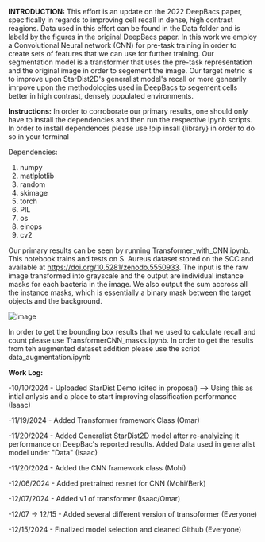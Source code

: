 **INTRODUCTION:**
This effort is an update on the 2022 DeepBacs paper, specifically in regards to improving cell recall in dense, high contrast reagions. Data used in this effort can be found in the Data folder and is labeld by the figures in the original DeepBacs paper. In this work we employ a Convolutional Neural network (CNN) for pre-task training in order to create sets of features that we can use for further training. Our segmentation model is a transformer that uses the pre-task representation and the original image in order to segement the image. Our target metric is to improve upon StarDist2D's generalist model's recall or more genearlly imrpove upon the methodologies used in DeepBacs to segement cells better in high contrast, densely populated environments.



**Instructions:**
In order to corroborate our primary results, one should only have to install the dependencies and then run the respective ipynb scripts. In order to install dependences please use !pip insall {library} in order to do so in your terminal

Dependencies:
1. numpy
2. matlplotlib
3. random
4. skimage
5. torch
6. PIL
7. os
8. einops
9. cv2

Our primary results can be seen by running Transformer_with_CNN.ipynb. This notebook trains and tests on S. Aureus dataset stored on the SCC and available at https://doi.org/10.5281/zenodo.5550933. The input is the raw image transformed into grayscale and the output are individual instance masks for each bacteria in the image. We also output the sum accross all the instance masks, which is essentially a binary mask between the target objects and the background.

![image](https://github.com/user-attachments/assets/b743e9aa-56f0-4233-bd0b-d6e2f4aae666)

In order to get the bounding box results that we used to calculate recall and count please use TransformerCNN_masks.ipynb. 
In order to get the results from teh augmented dataset addition please use the script data_augmentation.ipynb

**Work Log:**

-10/10/2024 - Uploaded StarDist Demo (cited in proposal) --> Using this as intial anlysis and a place to start improving classification performance (Isaac)

-11/19/2024 - Added Transformer framework Class (Omar)

-11/20/2024 - Added Generalist StarDist2D model after re-analyizing it performance on DeepBac's reported results. Added Data used in generalist model under "Data" (Isaac)

-11/20/2024 - Added the CNN framework class (Mohi)

-12/06/2024 - Added pretrained resnet for CNN (Mohi/Berk)

-12/07/2024 - Added v1 of transformer (Isaac/Omar)

-12/07 -> 12/15 - Added several different version of transoformer (Everyone)

-12/15/2024 - Finalized model selection and cleaned Github (Everyone)
